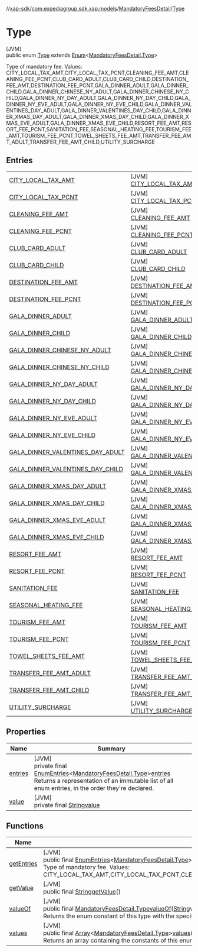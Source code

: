 //[xap-sdk](../../../../index.md)/[com.expediagroup.sdk.xap.models](../../index.md)/[MandatoryFeesDetail](../index.md)/[Type](index.md)

# Type

[JVM]\
public enum [Type](index.md) extends [Enum](https://docs.oracle.com/javase/8/docs/api/java/lang/Enum.html)&lt;[MandatoryFeesDetail.Type](index.md)&gt;

Type of mandatory fee. Values: CITY_LOCAL_TAX_AMT,CITY_LOCAL_TAX_PCNT,CLEANING_FEE_AMT,CLEANING_FEE_PCNT,CLUB_CARD_ADULT,CLUB_CARD_CHILD,DESTINATION_FEE_AMT,DESTINATION_FEE_PCNT,GALA_DINNER_ADULT,GALA_DINNER_CHILD,GALA_DINNER_CHINESE_NY_ADULT,GALA_DINNER_CHINESE_NY_CHILD,GALA_DINNER_NY_DAY_ADULT,GALA_DINNER_NY_DAY_CHILD,GALA_DINNER_NY_EVE_ADULT,GALA_DINNER_NY_EVE_CHILD,GALA_DINNER_VALENTINES_DAY_ADULT,GALA_DINNER_VALENTINES_DAY_CHILD,GALA_DINNER_XMAS_DAY_ADULT,GALA_DINNER_XMAS_DAY_CHILD,GALA_DINNER_XMAS_EVE_ADULT,GALA_DINNER_XMAS_EVE_CHILD,RESORT_FEE_AMT,RESORT_FEE_PCNT,SANITATION_FEE,SEASONAL_HEATING_FEE,TOURISM_FEE_AMT,TOURISM_FEE_PCNT,TOWEL_SHEETS_FEE_AMT,TRANSFER_FEE_AMT_ADULT,TRANSFER_FEE_AMT_CHILD,UTILITY_SURCHARGE

## Entries

| | |
|---|---|
| [CITY_LOCAL_TAX_AMT](-c-i-t-y_-l-o-c-a-l_-t-a-x_-a-m-t/index.md) | [JVM]<br>[CITY_LOCAL_TAX_AMT](-c-i-t-y_-l-o-c-a-l_-t-a-x_-a-m-t/index.md) |
| [CITY_LOCAL_TAX_PCNT](-c-i-t-y_-l-o-c-a-l_-t-a-x_-p-c-n-t/index.md) | [JVM]<br>[CITY_LOCAL_TAX_PCNT](-c-i-t-y_-l-o-c-a-l_-t-a-x_-p-c-n-t/index.md) |
| [CLEANING_FEE_AMT](-c-l-e-a-n-i-n-g_-f-e-e_-a-m-t/index.md) | [JVM]<br>[CLEANING_FEE_AMT](-c-l-e-a-n-i-n-g_-f-e-e_-a-m-t/index.md) |
| [CLEANING_FEE_PCNT](-c-l-e-a-n-i-n-g_-f-e-e_-p-c-n-t/index.md) | [JVM]<br>[CLEANING_FEE_PCNT](-c-l-e-a-n-i-n-g_-f-e-e_-p-c-n-t/index.md) |
| [CLUB_CARD_ADULT](-c-l-u-b_-c-a-r-d_-a-d-u-l-t/index.md) | [JVM]<br>[CLUB_CARD_ADULT](-c-l-u-b_-c-a-r-d_-a-d-u-l-t/index.md) |
| [CLUB_CARD_CHILD](-c-l-u-b_-c-a-r-d_-c-h-i-l-d/index.md) | [JVM]<br>[CLUB_CARD_CHILD](-c-l-u-b_-c-a-r-d_-c-h-i-l-d/index.md) |
| [DESTINATION_FEE_AMT](-d-e-s-t-i-n-a-t-i-o-n_-f-e-e_-a-m-t/index.md) | [JVM]<br>[DESTINATION_FEE_AMT](-d-e-s-t-i-n-a-t-i-o-n_-f-e-e_-a-m-t/index.md) |
| [DESTINATION_FEE_PCNT](-d-e-s-t-i-n-a-t-i-o-n_-f-e-e_-p-c-n-t/index.md) | [JVM]<br>[DESTINATION_FEE_PCNT](-d-e-s-t-i-n-a-t-i-o-n_-f-e-e_-p-c-n-t/index.md) |
| [GALA_DINNER_ADULT](-g-a-l-a_-d-i-n-n-e-r_-a-d-u-l-t/index.md) | [JVM]<br>[GALA_DINNER_ADULT](-g-a-l-a_-d-i-n-n-e-r_-a-d-u-l-t/index.md) |
| [GALA_DINNER_CHILD](-g-a-l-a_-d-i-n-n-e-r_-c-h-i-l-d/index.md) | [JVM]<br>[GALA_DINNER_CHILD](-g-a-l-a_-d-i-n-n-e-r_-c-h-i-l-d/index.md) |
| [GALA_DINNER_CHINESE_NY_ADULT](-g-a-l-a_-d-i-n-n-e-r_-c-h-i-n-e-s-e_-n-y_-a-d-u-l-t/index.md) | [JVM]<br>[GALA_DINNER_CHINESE_NY_ADULT](-g-a-l-a_-d-i-n-n-e-r_-c-h-i-n-e-s-e_-n-y_-a-d-u-l-t/index.md) |
| [GALA_DINNER_CHINESE_NY_CHILD](-g-a-l-a_-d-i-n-n-e-r_-c-h-i-n-e-s-e_-n-y_-c-h-i-l-d/index.md) | [JVM]<br>[GALA_DINNER_CHINESE_NY_CHILD](-g-a-l-a_-d-i-n-n-e-r_-c-h-i-n-e-s-e_-n-y_-c-h-i-l-d/index.md) |
| [GALA_DINNER_NY_DAY_ADULT](-g-a-l-a_-d-i-n-n-e-r_-n-y_-d-a-y_-a-d-u-l-t/index.md) | [JVM]<br>[GALA_DINNER_NY_DAY_ADULT](-g-a-l-a_-d-i-n-n-e-r_-n-y_-d-a-y_-a-d-u-l-t/index.md) |
| [GALA_DINNER_NY_DAY_CHILD](-g-a-l-a_-d-i-n-n-e-r_-n-y_-d-a-y_-c-h-i-l-d/index.md) | [JVM]<br>[GALA_DINNER_NY_DAY_CHILD](-g-a-l-a_-d-i-n-n-e-r_-n-y_-d-a-y_-c-h-i-l-d/index.md) |
| [GALA_DINNER_NY_EVE_ADULT](-g-a-l-a_-d-i-n-n-e-r_-n-y_-e-v-e_-a-d-u-l-t/index.md) | [JVM]<br>[GALA_DINNER_NY_EVE_ADULT](-g-a-l-a_-d-i-n-n-e-r_-n-y_-e-v-e_-a-d-u-l-t/index.md) |
| [GALA_DINNER_NY_EVE_CHILD](-g-a-l-a_-d-i-n-n-e-r_-n-y_-e-v-e_-c-h-i-l-d/index.md) | [JVM]<br>[GALA_DINNER_NY_EVE_CHILD](-g-a-l-a_-d-i-n-n-e-r_-n-y_-e-v-e_-c-h-i-l-d/index.md) |
| [GALA_DINNER_VALENTINES_DAY_ADULT](-g-a-l-a_-d-i-n-n-e-r_-v-a-l-e-n-t-i-n-e-s_-d-a-y_-a-d-u-l-t/index.md) | [JVM]<br>[GALA_DINNER_VALENTINES_DAY_ADULT](-g-a-l-a_-d-i-n-n-e-r_-v-a-l-e-n-t-i-n-e-s_-d-a-y_-a-d-u-l-t/index.md) |
| [GALA_DINNER_VALENTINES_DAY_CHILD](-g-a-l-a_-d-i-n-n-e-r_-v-a-l-e-n-t-i-n-e-s_-d-a-y_-c-h-i-l-d/index.md) | [JVM]<br>[GALA_DINNER_VALENTINES_DAY_CHILD](-g-a-l-a_-d-i-n-n-e-r_-v-a-l-e-n-t-i-n-e-s_-d-a-y_-c-h-i-l-d/index.md) |
| [GALA_DINNER_XMAS_DAY_ADULT](-g-a-l-a_-d-i-n-n-e-r_-x-m-a-s_-d-a-y_-a-d-u-l-t/index.md) | [JVM]<br>[GALA_DINNER_XMAS_DAY_ADULT](-g-a-l-a_-d-i-n-n-e-r_-x-m-a-s_-d-a-y_-a-d-u-l-t/index.md) |
| [GALA_DINNER_XMAS_DAY_CHILD](-g-a-l-a_-d-i-n-n-e-r_-x-m-a-s_-d-a-y_-c-h-i-l-d/index.md) | [JVM]<br>[GALA_DINNER_XMAS_DAY_CHILD](-g-a-l-a_-d-i-n-n-e-r_-x-m-a-s_-d-a-y_-c-h-i-l-d/index.md) |
| [GALA_DINNER_XMAS_EVE_ADULT](-g-a-l-a_-d-i-n-n-e-r_-x-m-a-s_-e-v-e_-a-d-u-l-t/index.md) | [JVM]<br>[GALA_DINNER_XMAS_EVE_ADULT](-g-a-l-a_-d-i-n-n-e-r_-x-m-a-s_-e-v-e_-a-d-u-l-t/index.md) |
| [GALA_DINNER_XMAS_EVE_CHILD](-g-a-l-a_-d-i-n-n-e-r_-x-m-a-s_-e-v-e_-c-h-i-l-d/index.md) | [JVM]<br>[GALA_DINNER_XMAS_EVE_CHILD](-g-a-l-a_-d-i-n-n-e-r_-x-m-a-s_-e-v-e_-c-h-i-l-d/index.md) |
| [RESORT_FEE_AMT](-r-e-s-o-r-t_-f-e-e_-a-m-t/index.md) | [JVM]<br>[RESORT_FEE_AMT](-r-e-s-o-r-t_-f-e-e_-a-m-t/index.md) |
| [RESORT_FEE_PCNT](-r-e-s-o-r-t_-f-e-e_-p-c-n-t/index.md) | [JVM]<br>[RESORT_FEE_PCNT](-r-e-s-o-r-t_-f-e-e_-p-c-n-t/index.md) |
| [SANITATION_FEE](-s-a-n-i-t-a-t-i-o-n_-f-e-e/index.md) | [JVM]<br>[SANITATION_FEE](-s-a-n-i-t-a-t-i-o-n_-f-e-e/index.md) |
| [SEASONAL_HEATING_FEE](-s-e-a-s-o-n-a-l_-h-e-a-t-i-n-g_-f-e-e/index.md) | [JVM]<br>[SEASONAL_HEATING_FEE](-s-e-a-s-o-n-a-l_-h-e-a-t-i-n-g_-f-e-e/index.md) |
| [TOURISM_FEE_AMT](-t-o-u-r-i-s-m_-f-e-e_-a-m-t/index.md) | [JVM]<br>[TOURISM_FEE_AMT](-t-o-u-r-i-s-m_-f-e-e_-a-m-t/index.md) |
| [TOURISM_FEE_PCNT](-t-o-u-r-i-s-m_-f-e-e_-p-c-n-t/index.md) | [JVM]<br>[TOURISM_FEE_PCNT](-t-o-u-r-i-s-m_-f-e-e_-p-c-n-t/index.md) |
| [TOWEL_SHEETS_FEE_AMT](-t-o-w-e-l_-s-h-e-e-t-s_-f-e-e_-a-m-t/index.md) | [JVM]<br>[TOWEL_SHEETS_FEE_AMT](-t-o-w-e-l_-s-h-e-e-t-s_-f-e-e_-a-m-t/index.md) |
| [TRANSFER_FEE_AMT_ADULT](-t-r-a-n-s-f-e-r_-f-e-e_-a-m-t_-a-d-u-l-t/index.md) | [JVM]<br>[TRANSFER_FEE_AMT_ADULT](-t-r-a-n-s-f-e-r_-f-e-e_-a-m-t_-a-d-u-l-t/index.md) |
| [TRANSFER_FEE_AMT_CHILD](-t-r-a-n-s-f-e-r_-f-e-e_-a-m-t_-c-h-i-l-d/index.md) | [JVM]<br>[TRANSFER_FEE_AMT_CHILD](-t-r-a-n-s-f-e-r_-f-e-e_-a-m-t_-c-h-i-l-d/index.md) |
| [UTILITY_SURCHARGE](-u-t-i-l-i-t-y_-s-u-r-c-h-a-r-g-e/index.md) | [JVM]<br>[UTILITY_SURCHARGE](-u-t-i-l-i-t-y_-s-u-r-c-h-a-r-g-e/index.md) |

## Properties

| Name | Summary |
|---|---|
| [entries](index.md#48094263%2FProperties%2F699445674) | [JVM]<br>private final [EnumEntries](https://kotlinlang.org/api/latest/jvm/stdlib/kotlin.enums/-enum-entries/index.html)&lt;[MandatoryFeesDetail.Type](index.md)&gt;[entries](index.md#48094263%2FProperties%2F699445674)<br>Returns a representation of an immutable list of all enum entries, in the order they're declared. |
| [value](index.md#-1831692042%2FProperties%2F699445674) | [JVM]<br>private final [String](https://docs.oracle.com/javase/8/docs/api/java/lang/String.html)[value](index.md#-1831692042%2FProperties%2F699445674) |

## Functions

| Name | Summary |
|---|---|
| [getEntries](get-entries.md) | [JVM]<br>public final [EnumEntries](https://kotlinlang.org/api/latest/jvm/stdlib/kotlin.enums/-enum-entries/index.html)&lt;[MandatoryFeesDetail.Type](index.md)&gt;[getEntries](get-entries.md)()<br>Type of mandatory fee. Values: CITY_LOCAL_TAX_AMT,CITY_LOCAL_TAX_PCNT,CLEANING_FEE_AMT,CLEANING_FEE_PCNT,CLUB_CARD_ADULT,CLUB_CARD_CHILD,DESTINATION_FEE_AMT,DESTINATION_FEE_PCNT,GALA_DINNER_ADULT,GALA_DINNER_CHILD,GALA_DINNER_CHINESE_NY_ADULT,GALA_DINNER_CHINESE_NY_CHILD,GALA_DINNER_NY_DAY_ADULT,GALA_DINNER_NY_DAY_CHILD,GALA_DINNER_NY_EVE_ADULT,GALA_DINNER_NY_EVE_CHILD,GALA_DINNER_VALENTINES_DAY_ADULT,GALA_DINNER_VALENTINES_DAY_CHILD,GALA_DINNER_XMAS_DAY_ADULT,GALA_DINNER_XMAS_DAY_CHILD,GALA_DINNER_XMAS_EVE_ADULT,GALA_DINNER_XMAS_EVE_CHILD,RESORT_FEE_AMT,RESORT_FEE_PCNT,SANITATION_FEE,SEASONAL_HEATING_FEE,TOURISM_FEE_AMT,TOURISM_FEE_PCNT,TOWEL_SHEETS_FEE_AMT,TRANSFER_FEE_AMT_ADULT,TRANSFER_FEE_AMT_CHILD,UTILITY_SURCHARGE |
| [getValue](get-value.md) | [JVM]<br>public final [String](https://docs.oracle.com/javase/8/docs/api/java/lang/String.html)[getValue](get-value.md)() |
| [valueOf](value-of.md) | [JVM]<br>public final [MandatoryFeesDetail.Type](index.md)[valueOf](value-of.md)([String](https://docs.oracle.com/javase/8/docs/api/java/lang/String.html)value)<br>Returns the enum constant of this type with the specified name. The string must match exactly an identifier used to declare an enum constant in this type. (Extraneous whitespace characters are not permitted.) |
| [values](values.md) | [JVM]<br>public final [Array](https://kotlinlang.org/api/latest/jvm/stdlib/kotlin/-array/index.html)&lt;[MandatoryFeesDetail.Type](index.md)&gt;[values](values.md)()<br>Returns an array containing the constants of this enum type, in the order they're declared. |
